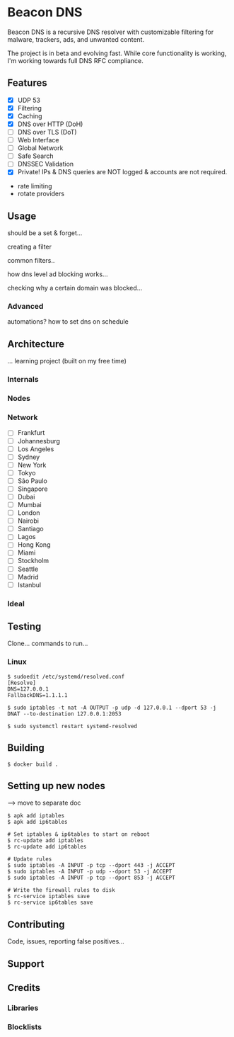 # Beacon DNS

Beacon DNS is a recursive DNS resolver with customizable filtering for malware, trackers, ads, and unwanted content.

The project is in beta and evolving fast. While core functionality is working, I'm working towards full DNS RFC compliance.

## Features

- [x] UDP 53
- [x] Filtering
- [x] Caching
- [x] DNS over HTTP (DoH)
- [ ] DNS over TLS (DoT)
- [ ] Web Interface
- [ ] Global Network
- [ ] Safe Search
- [ ] DNSSEC Validation
- [x] Private! IPs & DNS queries are NOT logged & accounts are not required.

- rate limiting
- rotate providers

## Usage

should be a set & forget...

creating a filter

common filters..

how dns level ad blocking works...

checking why a certain domain was blocked...

### Advanced

automations? how to set dns on schedule

## Architecture

... learning project (built on my free time)

### Internals

### Nodes

### Network

- [ ] Frankfurt
- [ ] Johannesburg
- [ ] Los Angeles
- [ ] Sydney
- [ ] New York
- [ ] Tokyo
- [ ] São Paulo
- [ ] Singapore
- [ ] Dubai
- [ ] Mumbai
- [ ] London
- [ ] Nairobi
- [ ] Santiago
- [ ] Lagos
- [ ] Hong Kong
- [ ] Miami
- [ ] Stockholm
- [ ] Seattle
- [ ] Madrid
- [ ] Istanbul

### Ideal

## Testing

Clone... commands to run...

### Linux

```console
$ sudoedit /etc/systemd/resolved.conf
[Resolve]
DNS=127.0.0.1
FallbackDNS=1.1.1.1
```

```console
$ sudo iptables -t nat -A OUTPUT -p udp -d 127.0.0.1 --dport 53 -j DNAT --to-destination 127.0.0.1:2053
```

```console
$ sudo systemctl restart systemd-resolved
```

## Building

```console
$ docker build .
```

## Setting up new nodes

--> move to separate doc

```console
$ apk add iptables
$ apk add ip6tables

# Set iptables & ip6tables to start on reboot
$ rc-update add iptables
$ rc-update add ip6tables

# Update rules
$ sudo iptables -A INPUT -p tcp --dport 443 -j ACCEPT
$ sudo iptables -A INPUT -p udp --dport 53 -j ACCEPT
$ sudo iptables -A INPUT -p tcp --dport 853 -j ACCEPT

# Write the firewall rules to disk
$ rc-service iptables save
$ rc-service ip6tables save
```

## Contributing

Code, issues, reporting false positives...

## Support

## Credits

### Libraries

### Blocklists
